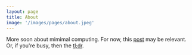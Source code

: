 ```yaml
---
layout: page
title: About
image: '/images/pages/about.jpeg'
---
```


More soon about mimimal computing. For now, this [post](http://go-dh.github.io/mincomp/thoughts/2016/10/02/minimal-definitions/) may be relevant. Or, if you're busy, then the [tl;dr](http://go-dh.github.io/mincomp/thoughts/2016/10/03/tldr/).   

